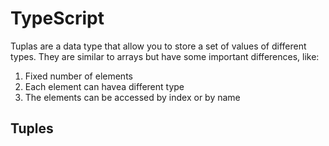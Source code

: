 # TypeScript

Tuplas are a data type that allow you to store a set of values of different types. They are similar to arrays but have some important differences, like:

1. Fixed number of elements
2. Each element can havea different type
3. The elements can be accessed by index or by name

## Tuples

<!--
# TypeScript
## Tuples
-->